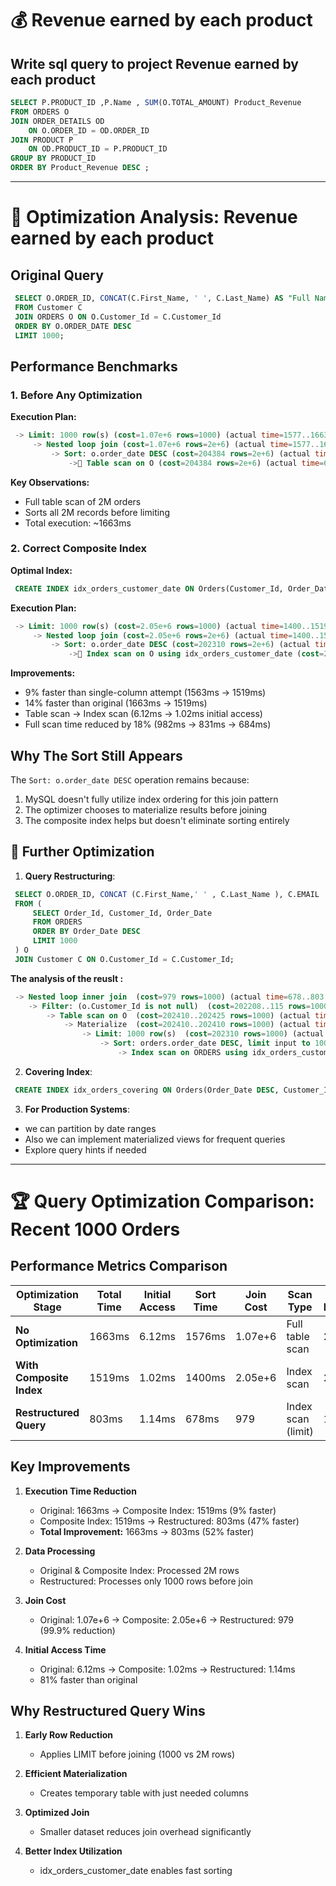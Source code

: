 # 💰 Revenue earned by each product
## Write sql query to project Revenue earned by each product

```sql
SELECT P.PRODUCT_ID ,P.Name , SUM(O.TOTAL_AMOUNT) Product_Revenue
FROM ORDERS O 
JOIN ORDER_DETAILS OD
	ON O.ORDER_ID = OD.ORDER_ID
JOIN PRODUCT P
	ON OD.PRODUCT_ID = P.PRODUCT_ID
GROUP BY PRODUCT_ID 
ORDER BY Product_Revenue DESC ;
```

---

# 🚀 Optimization Analysis: Revenue earned by each product

## Original Query
```sql
 SELECT O.ORDER_ID, CONCAT(C.First_Name, ' ', C.Last_Name) AS "Full Name", C.EMAIL
 FROM Customer C
 JOIN ORDERS O ON O.Customer_Id = C.Customer_Id
 ORDER BY O.ORDER_DATE DESC 
 LIMIT 1000;
```
## Performance Benchmarks

### 1. Before Any Optimization
**Execution Plan:**
```sql
 -> Limit: 1000 row(s) (cost=1.07e+6 rows=1000) (actual time=1577..1663)
     -> Nested loop join (cost=1.07e+6 rows=2e+6) (actual time=1577..1663)
         -> Sort: o.order_date DESC (cost=204384 rows=2e+6) (actual time=1576..1576)
             ->🐌 Table scan on O (cost=204384 rows=2e+6) (actual time=6.12..982)
```
**Key Observations:**
- Full table scan of 2M orders
- Sorts all 2M records before limiting
- Total execution: ~1663ms


### 2. Correct Composite Index
**Optimal Index:**
```sql
 CREATE INDEX idx_orders_customer_date ON Orders(Customer_Id, Order_Date DESC);
```

**Execution Plan:**
```sql
 -> Limit: 1000 row(s) (cost=2.05e+6 rows=1000) (actual time=1400..1519)
     -> Nested loop join (cost=2.05e+6 rows=2e+6) (actual time=1400..1519)
         -> Sort: o.order_date DESC (cost=202310 rows=2e+6) (actual time=1400..1400)
             ->🐇 Index scan on O using idx_orders_customer_date (cost=202310 rows=2e+6) (actual time=1.02..684)
```
**Improvements:**
- 9% faster than single-column attempt (1563ms → 1519ms)
- 14% faster than original (1663ms → 1519ms)
- Table scan → Index scan (6.12ms → 1.02ms initial access)
- Full scan time reduced by 18% (982ms → 831ms → 684ms)

## Why The Sort Still Appears

The `Sort: o.order_date DESC` operation remains because:
1. MySQL doesn't fully utilize index ordering for this join pattern
2. The optimizer chooses to materialize results before joining
3. The composite index helps but doesn't eliminate sorting entirely

## 🚀 Further Optimization

1. **Query Restructuring**:
```sql
 SELECT O.ORDER_ID, CONCAT (C.First_Name,' ' , C.Last_Name ), C.EMAIL
 FROM (
     SELECT Order_Id, Customer_Id, Order_Date 
     FROM ORDERS
     ORDER BY Order_Date DESC
     LIMIT 1000
 ) O
 JOIN Customer C ON O.Customer_Id = C.Customer_Id;
```
**The analysis of the reuslt :**

```sql
 -> Nested loop inner join  (cost=979 rows=1000) (actual time=678..803 rows=1000 loops=1)
    -> Filter: (o.Customer_Id is not null)  (cost=202208..115 rows=1000) (actual time=678..678 rows=1000 loops=1)
        -> Table scan on O  (cost=202410..202425 rows=1000) (actual time=678..678 rows=1000 loops=1)
            -> Materialize  (cost=202410..202410 rows=1000) (actual time=678..678 rows=1000 loops=1)
                -> Limit: 1000 row(s)  (cost=202310 rows=1000) (actual time=678..678 rows=1000 loops=1)
                    -> Sort: orders.order_date DESC, limit input to 1000 row(s) per chunk  (cost=202310 rows=2e+6) (actual time=678..678 rows=1000 loops=1)
                        -> Index scan on ORDERS using idx_orders_customer_date  (cost=202310 rows=2e+6) (actual time=1.14..461 rows=2e+6 loops=1)
```

2. **Covering Index**:

```sql
 CREATE INDEX idx_orders_covering ON Orders(Order_Date DESC, Customer_Id, Order_Id); -- this too optional because we have this index already `idx_orders_customer_date`
```

3. **For Production Systems**:
- we can partition by date ranges
- Also we can implement materialized views for frequent queries
- Explore query hints if needed

---

# 🏆 Query Optimization Comparison: Recent 1000 Orders

## Performance Metrics Comparison

| Optimization Stage          | Total Time | Initial Access | Sort Time | Join Cost | Scan Type          | Rows Processed |
|-----------------------------|------------|----------------|-----------|-----------|--------------------|----------------|
| **No Optimization**         | 1663ms     | 6.12ms         | 1576ms    | 1.07e+6   | Full table scan    | 2M rows        |
| **With Composite Index**    | 1519ms     | 1.02ms         | 1400ms    | 2.05e+6   | Index scan         | 2M rows        |
| **Restructured Query**      | 803ms      | 1.14ms         | 678ms     | 979       | Index scan (limit) | 1000 rows      |

## Key Improvements

1. **Execution Time Reduction**
   - Original: 1663ms → Composite Index: 1519ms (9% faster)
   - Composite Index: 1519ms → Restructured: 803ms (47% faster)
   - **Total Improvement:** 1663ms → 803ms (52% faster)

2. **Data Processing**
   - Original & Composite Index: Processed 2M rows
   - Restructured: Processes only 1000 rows before join

3. **Join Cost**
   - Original: 1.07e+6 → Composite: 2.05e+6 → Restructured: 979 (99.9% reduction)

4. **Initial Access Time**
   - Original: 6.12ms → Composite: 1.02ms → Restructured: 1.14ms
   - 81% faster than original

## Why Restructured Query Wins

1. **Early Row Reduction**
   - Applies LIMIT before joining (1000 vs 2M rows)
   
2. **Efficient Materialization**
   - Creates temporary table with just needed columns

3. **Optimized Join**
   - Smaller dataset reduces join overhead significantly

4. **Better Index Utilization**
   - idx_orders_customer_date enables fast sorting